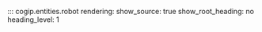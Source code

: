 ::: cogip.entities.robot
    rendering:
      show_source: true
      show_root_heading: no
      heading_level: 1
